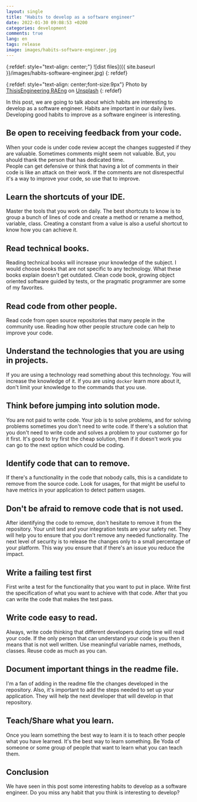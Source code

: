 ```yaml
---
layout: single
title: "Habits to develop as a software engineer"
date: 2022-01-30 09:08:53 +0200
categories: development
comments: true
lang: en
tags: release
image: images/habits-software-engineer.jpg
---
```


{:refdef: style="text-align: center;"}
![dist files]({{ site.baseurl }}/images/habits-software-engineer.jpg)
{: refdef}

{:refdef: style="text-align: center;font-size:9px"}
Photo by <a href="https://unsplash.com/@thisisengineering?utm_source=unsplash&utm_medium=referral&utm_content=creditCopyText">ThisisEngineering RAEng</a> on <a href="https://unsplash.com/s/photos/developer?utm_source=unsplash&utm_medium=referral&utm_content=creditCopyText">Unsplash</a>
{: refdef} 
  
In this post, we are going to talk about which habits are interesting to develop as a software engineer. Habits are important in our daily lives. Developing good habits to improve as a software engineer is interesting.

## Be open to receiving feedback from your code.

When your code is under code review accept the changes suggested if they are valuable. Sometimes comments might seem not valuable. But, you should thank the person that has dedicated time.  
People can get defensive or think that having a lot of comments in their code is like an attack on their work. If the comments are not disrespectful it's a way to improve your code, so use that to improve.

## Learn the shortcuts of your IDE.

Master the tools that you work on daily. The best shortcuts to know is to group a bunch of lines of code and create a method or rename a method, variable, class. Creating a constant from a value is also a useful shortcut to know how you can achieve it.

## Read technical books.

Reading technical books will increase your knowledge of the subject. I would choose books that are not specific to any technology. What these books explain doesn't get outdated. Clean code book, growing object oriented software guided by tests, or the pragmatic programmer are some of my favorites.

## Read code from other people. 

Read code from open source repositories that many people in the community use. Reading how other people structure code can help to improve your code. 

## Understand the technologies that you are using in projects.

If you are using a technology read something about this technology. You will increase the knowledge of it. If you are using `docker` learn more about it, don't limit your knowledge to the commands that you use. 

## Think before jumping into solution mode.

You are not paid to write code. Your job is to solve problems, and for solving problems sometimes you don't need to write code. If there's a solution that you don't need to write code and solves a problem to your customer go for it first. It's good to try first the cheap solution, then if it doesn't work you can go to the next option which could be coding.

## Identify code that can to remove.

If there's a functionality in the code that nobody calls, this is a candidate to remove from the source code. Look for usages, for that might be useful to have metrics in your application to detect pattern usages.  

## Don't be afraid to remove code that is not used.

After identifying the code to remove, don't hesitate to remove it from the repository. Your unit test and your integration tests are your safety net. They will help you to ensure that you don't remove any needed functionality. The next level of security is to release the changes only to a small percentage of your platform. This way you ensure that if there's an issue you reduce the impact. 

## Write a failing test first

First write a test for the functionality that you want to put in place. Write first the specification of what you want to achieve with that code. After that you can write the code that makes the test pass.

## Write code easy to read.

Always, write code thinking that different developers during time will read your code. If the only person that can understand your code is you then it means that is not well written. Use meaningful variable names, methods, classes. Reuse code as much as you can.

## Document important things in the readme file.

I'm a fan of adding in the readme file the changes developed in the repository. Also, it's important to add the steps needed to set up your application. They will help the next developer that will develop in that repository. 

## Teach/Share what you learn.

Once you learn something the best way to learn it is to teach other people what you have learned. It's the best way to learn something. Be Yoda of someone or some group of people that want to learn what you can teach them.
 
## Conclusion

We have seen in this post some interesting habits to develop as a software engineer. Do you miss any habit that you think is interesting to develop? 

 




